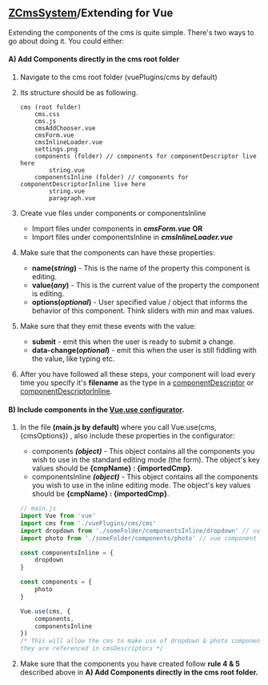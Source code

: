## [ZCmsSystem]/Extending for Vue
Extending the components of the cms is quite simple. There's two ways to go about doing it. You could either:

#### A) Add Components directly in the cms root folder

1. Navigate to the cms root folder (vuePlugins/cms by default)
2. Its structure should be as following.

    ```
    cms (root folder)
        cms.css
        cms.js
        cmsAddChooser.vue
        cmsForm.vue
        cmsInlineLoader.vue
        settings.png
        components (folder) // components for componentDescriptor live here
            string.vue
        componentsInline (folder) // components for componentDescriptorInline live here
            string.vue
            paragraph.vue
    ```

3. Create vue files under components or componentsInline
    - Import files under components in ***cmsForm.vue*** **OR**
    - Import files under componentsInline in ***cmsInlineLoader.vue***
4. Make sure that the components can have these properties:
    - **name(*string*)** - This is the name of the property this component is editing.
    - **value(*any*)** - This is the current value of the property the component is editing.
    - **options(*optional*)** - User specified value / object that informs the behavior of this component. Think sliders with min and max values.
5. Make sure that they emit these events with the value:
    - **submit** - emit this when the user is ready to submit a change.
    - **data-change(*optional*)** - emit this when the user is still fiddling with the value, like typing etc.
6. After you have followed all these steps, your component will load every time you specify it's **filename** as the type in a [componentDescriptor] or [componentDescriptorInline].


#### B) Include components in the [Vue.use configurator].
    
1. In the file **(main.js by default)** where you call Vue.use(cms, {cmsOptions}) , also include these properties in the configurator:
    - components ***(object)*** - This object contains all the components you wish to use in the standard editing mode (the form). The object's key values should be **{cmpName} : {importedCmp}**.
    - componentsInline ***(object)*** - This object contains all the components you wish to use in the inline editing mode. The object's key values should be **{cmpName} : {importedCmp}**.

    ``` javascript
    // main.js 
    import Vue from 'vue'
    import cms from './vuePlugins/cms/cms'
    import dropdown from './someFolder/componentsInline/dropdown' // vue component
    import photo from './someFolder/components/photo' // vue component

    const componentsInline = { 
        dropdown
    }

    const components = {
        photo
    }

    Vue.use(cms, {
        components,
        componentsInline 
    })
    /* This will allow the cms to make use of dropdown & photo components whenever 
    they are referenced in cmsDescriptors */
    ```

2. Make sure that the components you have created follow **rule 4 & 5** described above in **A) Add Components directly in the cms root folder.**

[componentDescriptor]: ./descriptors/componentDescriptor.md
[componentDescriptorInline]: ./descriptors/componentDescriptorInline.md
[ZCmsSystem]: ./readme.md
[Vue.use configurator]: ./usage.md